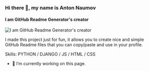 ### Hi there 👋, my name is Anton Naumov
#### I am GitHub Readme Generator's creator
![I am GitHub Readme Generator's creator](https://arturssmirnovs.github.io/github-profile-readme-generator/images/banner.png)

I made this project just for fun, it allows you to create nice and simple GitHub Readme files that you can copy/paste and use in your profile.

Skills: PYTHON / DJANGO / JS / HTML / CSS

- 🔭 I’m currently working on this page. 
